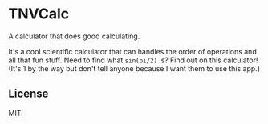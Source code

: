 # TNVCalc
A calculator that does good calculating.

It's a cool scientific calculator that can handles the order of operations and all that fun stuff. Need to find what `sin(pi/2)` is? Find out on this calculator! (It's 1 by the way but don't tell anyone because I want them to use this app.)

## License
MIT.

